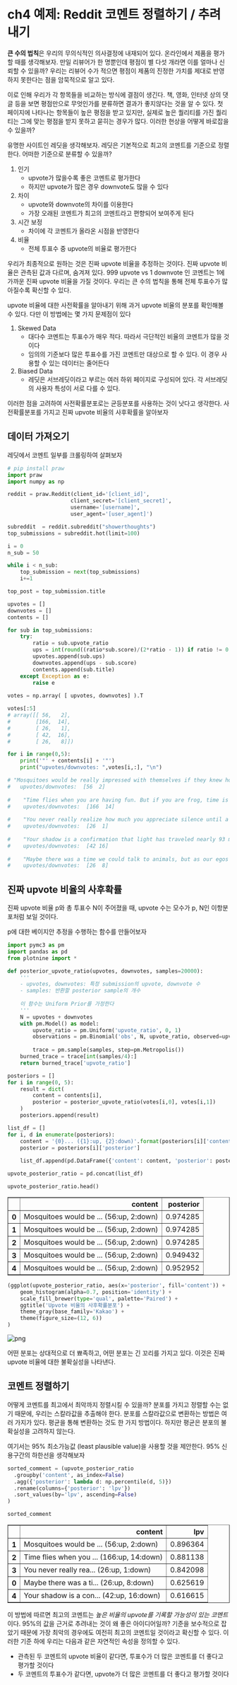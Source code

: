 
# ch4 예제: Reddit 코멘트 정렬하기 / 추려내기

**큰 수의 법칙**은 우리의 무의식적인 의사결정에 내재되어 있다. 온라인에서 제품을 평가할 때를 생각해보자. 만일 리뷰어가 한 명뿐인데 평점이 별 다섯 개라면 이를 얼마나 신뢰할 수 있을까? 우리는 리뷰어 수가 적으면 평점이 제품의 진정한 가치를 제대로 반영하지 못한다는 점을 암묵적으로 알고 있다.

이로 인해 우리가 각 항목들을 비교하는 방식에 결점이 생긴다. 책, 영화, 인터넷 상의 댓글 등을 보면 평점만으로 무엇인가를 분류하면 결과가 좋지않다는 것을 알 수 있다. 첫 페이지에 나타나는 항목들이 높은 평점을 받고 있지만, 실제로 높은 퀄리티를 가진 퀄리티는 그에 맞는 평점을 받지 못하고 묻히는 경우가 많다. 이러한 현상을 어떻게 바로잡을 수 있을까?

유명한 사이트인 레딧을 생각해보자. 레딧은 기본적으로 최고의 코멘트를 기준으로 정렬한다. 어떠한 기준으로 분류할 수 있을까?

1. 인기
   - upvote가 많을수록 좋은 코멘트로 평가한다
   - 하지만 upvote가 많은 경우 downvote도 많을 수 있다
2. 차이
   - upvote와 downvote의 차이를 이용한다
   - 가장 오래된 코멘트가 최고의 코멘트라고 편향되어 보여주게 된다
3. 시간 보정
   - 차이에 각 코멘트가 올라온 시점을 반영한다
4. 비율
   - 전체 투표수 중 upvote의 비율로 평가한다

우리가 최종적으로 원하는 것은 진짜 upvote 비율을 추정하는 것이다. 진짜 upvote 비율은 관측된 값과 다르며, 숨겨져 있다. 999 upvote vs 1 downvote 인 코멘트는 1에 가까운 진짜 upvote 비율을 가질 것이다. 우리는 큰 수의 법칙을 통해 전체 투표수가 많아질수록 확신할 수 있다.

upvote 비율에 대한 사전확률을 알아내기 위해 과거 upvote 비율의 분포를 확인해볼 수 있다. 다만 이 방법에는 몇 가지 문제점이 있다

1. Skewed Data
    - 대다수 코멘트는 투표수가 매우 적다. 따라서 극단적인 비율의 코멘트가 많을 것이다
    - 임의의 기준보다 많은 투표수를 가진 코멘트만 대상으로 할 수 있다. 이 경우 사용할 수 있는 데이터는 줄어든다
2. Biased Data
    - 레딧은 서브레딧이라고 부르는 여러 하위 페이지로 구성되어 있다. 각 서브레딧의 사용자 특성이 서로 다를 수 있다.
    
이러한 점을 고려하여 사전확률분포로는 균등분포를 사용하는 것이 낫다고 생각한다. 사전확률분포를 가지고 진짜 upvote 비율의 사후확률을 알아보자

## 데이터 가져오기

레딧에서 코멘트 일부를 크롤링하여 살펴보자


```python
# pip install praw
import praw
import numpy as np
```


```python
reddit = praw.Reddit(client_id='[client_id]',
                    client_secret='[client_secret]',
                    username='[username]',
                    user_agent='[user_agent]')
```


```python
subreddit  = reddit.subreddit("showerthoughts")
top_submissions = subreddit.hot(limit=100)
```


```python
i = 0
n_sub = 50

while i < n_sub:
    top_submission = next(top_submissions)
    i+=1

top_post = top_submission.title

upvotes = []
downvotes = []
contents = []

for sub in top_submissions:
    try:
        ratio = sub.upvote_ratio
        ups = int(round((ratio*sub.score)/(2*ratio - 1)) if ratio != 0.5 else round(sub.score/2))
        upvotes.append(sub.ups)
        downvotes.append(ups - sub.score)
        contents.append(sub.title)
    except Exception as e:
        raise e
        
votes = np.array( [ upvotes, downvotes] ).T
```


```python
votes[:5]
# array([[ 56,   2],
#        [166,  14],
#        [ 26,   1],
#        [ 42,  16],
#        [ 26,   8]])
```

```python
for i in range(0,5):
    print('"' + contents[i] + '"')
    print("upvotes/downvotes: ",votes[i,:], "\n")

# "Mosquitoes would be really impressed with themselves if they knew how much grief they actually cause our species."
#   upvotes/downvotes:  [56  2] 
    
#    "Time flies when you are having fun. But if you are frog, time is fun when you are having flies"
#    upvotes/downvotes:  [166  14] 
    
#    "You never really realize how much you appreciate silence until a baby starts crying"
#    upvotes/downvotes:  [26  1] 
    
#    "Your shadow is a confirmation that light has traveled nearly 93 million miles unobstructed, only to be deprived of reaching the ground in the final few feet thanks to you."
#    upvotes/downvotes:  [42 16] 
    
#    "Maybe there was a time we could talk to animals, but as our egos grew, they were like, naw, let’s just troll the humans by pretending not to understand."
#    upvotes/downvotes:  [26  8] 
```

    
    
## 진짜 upvote 비율의 사후확률

진짜 upvote 비율 p와 총 투표수 N이 주어졌을 때, upvote 수는 모수가 p, N인 이항분포처럼 보일 것이다. 

p에 대한 베이지안 추정을 수행하는 함수를 만들어보자


```python
import pymc3 as pm
import pandas as pd
from plotnine import *
```


```python
def posterior_upvote_ratio(upvotes, downvotes, samples=20000):
    '''
    - upvotes, downvotes: 특정 submission의 upvote, downvote 수
    - samples: 반환할 posterior sample의 개수
    
    이 함수는 Uniform Prior를 가정한다
    '''
    N = upvotes + downvotes
    with pm.Model() as model:
        upvote_ratio = pm.Uniform('upvote_ratio', 0, 1)
        observations = pm.Binomial('obs', N, upvote_ratio, observed=upvotes)
        
        trace = pm.sample(samples, step=pm.Metropolis())
    burned_trace = trace[int(samples/4):]
    return burned_trace['upvote_ratio']
```


```python
posteriors = []
for i in range(0, 5):
    result = dict(
        content = contents[i],
        posterior = posterior_upvote_ratio(votes[i,0], votes[i,1])
    )
    posteriors.append(result)
```


```python
list_df = []
for i, d in enumerate(posteriors):
    content = '{0}... ({1}:up, {2}:down)'.format(posteriors[i]['content'][:20], votes[i,0], votes[i,1])
    posterior = posteriors[i]['posterior']
    
    list_df.append(pd.DataFrame({'content': content, 'posterior': posterior}))

upvote_posterior_ratio = pd.concat(list_df)
```


```python
upvote_posterior_ratio.head()
```


<div>
<table border="1" class="dataframe">
  <thead>
    <tr style="text-align: right;">
      <th></th>
      <th>content</th>
      <th>posterior</th>
    </tr>
  </thead>
  <tbody>
    <tr>
      <th>0</th>
      <td>Mosquitoes would be ... (56:up, 2:down)</td>
      <td>0.974285</td>
    </tr>
    <tr>
      <th>1</th>
      <td>Mosquitoes would be ... (56:up, 2:down)</td>
      <td>0.974285</td>
    </tr>
    <tr>
      <th>2</th>
      <td>Mosquitoes would be ... (56:up, 2:down)</td>
      <td>0.974285</td>
    </tr>
    <tr>
      <th>3</th>
      <td>Mosquitoes would be ... (56:up, 2:down)</td>
      <td>0.949432</td>
    </tr>
    <tr>
      <th>4</th>
      <td>Mosquitoes would be ... (56:up, 2:down)</td>
      <td>0.952952</td>
    </tr>
  </tbody>
</table>
</div>




```python
(ggplot(upvote_posterior_ratio, aes(x='posterior', fill='content')) + 
    geom_histogram(alpha=0.7, position='identity') +
    scale_fill_brewer(type='qual', palette='Paired') +
    ggtitle('Upvote 비율의 사후확률분포') +
    theme_gray(base_family='Kakao') +
    theme(figure_size=(12, 6))
)
```

![png](fig_ch4_2/output_21_1.png)


어떤 분포는 상대적으로 더 뾰족하고, 어떤 분포는 긴 꼬리를 가지고 있다. 이것은 진짜 upvote 비율에 대한 불확실성을 나타낸다.

## 코멘트 정렬하기

어떻게 코멘트를 최고에서 최악까지 정렬시킬 수 있을까? 분포를 가지고 정렬할 수는 없기 때문에, 우리는 스칼라값을 추출해야 한다. 분포를 스칼라값으로 변환하는 방법은 여러 가지가 있다. 평균을 통해 변환하는 것도 한 가지 방법이다. 하지만 평균은 분포의 불확실성을 고려하지 않는다.

여기서는 95% 최소가능값 (least plausible value)을 사용할 것을 제안한다. 95% 신용구간의 하한선을 생각해보자


```python
sorted_comment = (upvote_posterior_ratio
  .groupby('content', as_index=False)
  .agg({'posterior': lambda d: np.percentile(d, 5)})
  .rename(columns={'posterior': 'lpv'})
  .sort_values(by='lpv', ascending=False)
)
```


```python
sorted_comment
```


<div>
<table border="1" class="dataframe">
  <thead>
    <tr style="text-align: right;">
      <th></th>
      <th>content</th>
      <th>lpv</th>
    </tr>
  </thead>
  <tbody>
    <tr>
      <th>1</th>
      <td>Mosquitoes would be ... (56:up, 2:down)</td>
      <td>0.896364</td>
    </tr>
    <tr>
      <th>2</th>
      <td>Time flies when you ... (166:up, 14:down)</td>
      <td>0.881138</td>
    </tr>
    <tr>
      <th>3</th>
      <td>You never really rea... (26:up, 1:down)</td>
      <td>0.842098</td>
    </tr>
    <tr>
      <th>0</th>
      <td>Maybe there was a ti... (26:up, 8:down)</td>
      <td>0.625619</td>
    </tr>
    <tr>
      <th>4</th>
      <td>Your shadow is a con... (42:up, 16:down)</td>
      <td>0.616615</td>
    </tr>
  </tbody>
</table>
</div>


이 방법에 따르면 최고의 코멘트는 *높은 비율의 upvote를 기록할 가능성이 있는 코멘트*이다. 95%의 값을 근거로 추려내는 것이 왜 좋은 아이디어일까? 기준을 보수적으로 잡았기 때문에 가장 최악의 경우에도 여전히 최고의 코멘트일 것이라고 확신할 수 있다. 이러한 기준 하에 우리는 다음과 같은 자연적인 속성을 정의할 수 있다.

- 관측된 두 코멘트의 upvote 비율이 같다면, 투표수가 더 많은 코멘트를 더 좋다고 평가할 것이다
- 두 코멘트의 투표수가 같다면, upvote가 더 많은 코멘트를 더 좋다고 평가할 것이다
